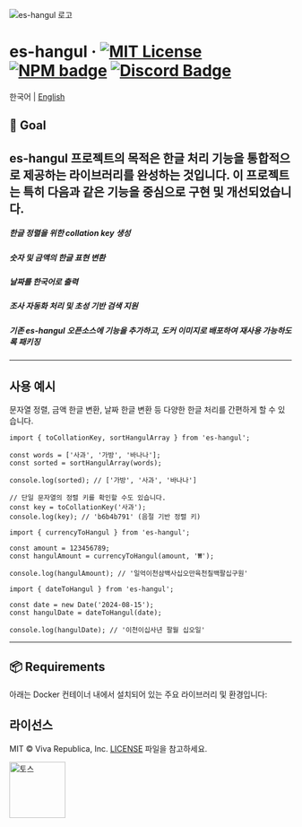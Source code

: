 ![es-hangul 로고](https://github.com/toss/es-hangul/assets/69495129/433ddc8c-b32d-4c4c-8b60-5cc9cbe315d3)


# es-hangul &middot; [![MIT License](https://img.shields.io/badge/license-MIT-blue.svg)](https://github.com/toss/slash/blob/main/LICENSE)  [![NPM badge](https://img.shields.io/npm/v/es-hangul?logo=npm)](https://www.npmjs.com/package/es-hangul)  [![Discord Badge](https://discord.com/api/guilds/1281071127052943361/widget.png?style=shield)](https://discord.gg/vGXbVjP2nY)

한국어 | [English](https://github.com/toss/es-hangul/blob/main/README-en_us.md)

## 🥅 Goal
es-hangul 프로젝트의 목적은 한글 처리 기능을 통합적으로 제공하는 라이브러리를 완성하는 것입니다. 이 프로젝트는 특히 다음과 같은 기능을 중심으로 구현 및 개선되었습니다.
-----------
##### 한글 정렬을 위한 collation key 생성

##### 숫자 및 금액의 한글 표현 변환

##### 날짜를 한국어로 출력

##### 조사 자동화 처리 및 초성 기반 검색 지원

##### 기존 es-hangul 오픈소스에 기능을 추가하고, 도커 이미지로 배포하여 재사용 가능하도록 패키징
--------------
## 사용 예시

문자열 정렬, 금액 한글 변환, 날짜 한글 변환 등 다양한 한글 처리를 간편하게 할 수 있습니다.

```tsx
import { toCollationKey, sortHangulArray } from 'es-hangul';

const words = ['사과', '가방', '바나나'];
const sorted = sortHangulArray(words);

console.log(sorted); // ['가방', '사과', '바나나']

// 단일 문자열의 정렬 키를 확인할 수도 있습니다.
const key = toCollationKey('사과');
console.log(key); // 'b6b4b791' (음절 기반 정렬 키)
```
```tsx
import { currencyToHangul } from 'es-hangul';

const amount = 123456789;
const hangulAmount = currencyToHangul(amount, '₩');

console.log(hangulAmount); // '일억이천삼백사십오만육천칠백팔십구원'
```
```tsx
import { dateToHangul } from 'es-hangul';

const date = new Date('2024-08-15');
const hangulDate = dateToHangul(date);

console.log(hangulDate); // '이천이십사년 팔월 십오일'
```
-----------------------
## 📦 Requirements
아래는 Docker 컨테이너 내에서 설치되어 있는 주요 라이브러리 및 환경입니다:

## 라이선스

MIT © Viva Republica, Inc. [LICENSE](https://github.com/toss/es-hangul/blob/main/LICENSE) 파일을 참고하세요.

<a title="토스" href="https://toss.im">
  <picture>
    <source media="(prefers-color-scheme: dark)" srcset="https://static.toss.im/logos/png/4x/logo-toss-reverse.png">
    <img alt="토스" src="https://static.toss.im/logos/png/4x/logo-toss.png" width="100">
  </picture>
</a>

